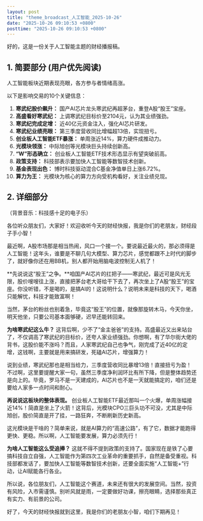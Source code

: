 ```yaml
---
layout: post
title: "theme_broadcast_人工智能_2025-10-26"
date: "2025-10-26 09:10:53 +0800"
posttime: "2025-10-26 09:10:53 +0800"
---
```


好的，这是一份关于人工智能主题的财经播报稿。

## 1. 简要部分 (用户优先阅读)

人工智能板块近期表现亮眼，各方参与者情绪高涨。

以下是影响交易的10个关键信息：

1. **寒武纪股价飙升：** 国产AI芯片龙头寒武纪再超茅台，重登A股“股王”宝座。
2. **高盛看好寒武纪：** 上调寒武纪目标价至2104元，认为其业绩强劲。
3. **寒武纪完成定增：** 近40亿元资金注入，强化AI芯片研发。
4. **寒武纪业绩亮眼：** 第三季度营收同比增幅超13倍，实现扭亏。
5. **创业板人工智能ETF暴涨：** 单周涨近14%，算力硬件成推动力。
6. **光模块领涨：** 中际旭创等光模块巨头持续创新高。
7. **“W”形态确立：**  创业板人工智能ETF技术形态显示有望突破前高。
8. **政策支持：** 科技部表示要加快人工智能等数智技术创新。
9. **基金表现出色：** 博时科技驱动混合C基金净值单日上涨6.72%。
10. **算力为王：** 光模块为核心的算力方向受机构看好，关注业绩兑现。

## 2. 详细部分

（背景音乐：科技感十足的电子乐）

各位听众朋友们，大家好！欢迎收听今天的财经快报，我是你们的老朋友，财经段子手小智！

最近啊，A股市场那是相当热闹，风口一个接一个。要说最近最火的，那必须得是人工智能！这年头，谁要是不聊几句大模型、算力芯片，感觉都跟不上时代的脚步了，就好像你还在用BB机，别人都开始用脑电波控制无人机了！

**先说说这“股王”之争。**咱国产AI芯片的扛把子——寒武纪，最近可是风光无限，股价嗖嗖往上涨，直接把茅台老大哥给干下去了，再次坐上了A股“股王”的宝座。你没听错，不是喝的，是搞AI的！这说明什么？说明未来是科技的天下，喝酒只能解忧，科技才能致富啊！

当然，茅台的粉丝也别着急，毕竟这“股王”的位置，就像那旋转木马，今天你坐，明天他坐，只要公司基本面够硬，迟早还能转回来。

**为啥寒武纪这么牛？** 这背后啊，少不了“金主爸爸”的支持。高盛最近又出来站台了，不仅调高了寒武纪的目标价，还夸人家业绩强劲。你想啊，有了华尔街大佬的背书，这股价能不涨吗？而且，人家寒武纪自己也争气，刚完成了近40亿的定增，这钱啊，主要就是用来搞研发，死磕AI芯片，增强算力！

说到业绩，寒武纪那也是相当给力，三季度营收同比暴增13倍！直接扭亏为盈！不过啊，这里要提醒大家一句，虽然三季度净利润环比有所下降，但是整体趋势还是向上的。毕竟，罗马不是一天建成的，AI芯片也不是一天就能搞定的，咱们还是要给人家多一点时间和耐心。

**再说说这板块的整体表现。** 创业板人工智能ETF最近那叫一个火爆，单周涨幅接近14%！简直是坐上了火箭！这背后，光模块CPO三巨头功不可没，尤其是中际旭创，股价简直是开了挂，一路狂奔，不断刷新历史新高。

这光模块是干啥的？简单来说，就是AI算力的“高速公路”，有了它，数据才能跑得更快、更稳。所以啊，人工智能要发展，算力必须先行！

**为啥人工智能这么受追捧？** 这就不得不提到政策的支持了。国家现在是铁了心要搞科技自立自强，人工智能作为第四次工业革命的重要抓手，自然是备受重视。科技部都发话了，要加快人工智能等数智技术创新，还要全面实施“人工智能+”行动，让AI赋能各行各业。

所以说，各位朋友们，人工智能这个赛道，未来还有很大的发展空间。当然，投资有风险，入市需谨慎。别听风就是雨，一定要做好功课，擦亮眼睛，选择那些真正有实力、有前景的公司。

好了，今天的财经快报就到这里，我是你们的老朋友小智，咱们下期再见！